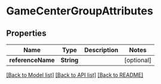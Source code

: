 # GameCenterGroupAttributes

## Properties
Name | Type | Description | Notes
------------ | ------------- | ------------- | -------------
**referenceName** | **String** |  | [optional] 

[[Back to Model list]](../README.md#documentation-for-models) [[Back to API list]](../README.md#documentation-for-api-endpoints) [[Back to README]](../README.md)


